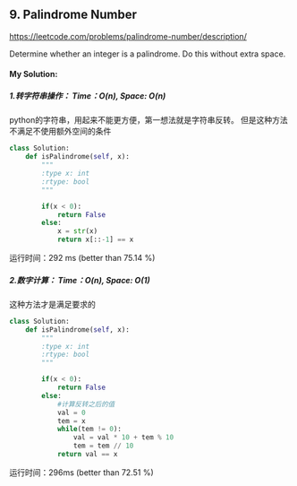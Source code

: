 ## 9. Palindrome Number

https://leetcode.com/problems/palindrome-number/description/

Determine whether an integer is a palindrome. Do this without extra space.


#### My Solution:
##### 1.转字符串操作： Time：O(n), Space: O(n)

python的字符串，用起来不能更方便，第一想法就是字符串反转。
但是这种方法不满足不使用额外空间的条件

```python
class Solution:
    def isPalindrome(self, x):
        """
        :type x: int
        :rtype: bool
        """

        if(x < 0):
            return False
        else:
            x = str(x)
            return x[::-1] == x
```

运行时间：292 ms (better than 75.14 %)

##### 2.数字计算： Time：O(n), Space: O(1)

这种方法才是满足要求的

```python
class Solution:
    def isPalindrome(self, x):
        """
        :type x: int
        :rtype: bool
        """

        if(x < 0):
            return False
        else:
            #计算反转之后的值
            val = 0
            tem = x
            while(tem != 0):
                val = val * 10 + tem % 10
                tem = tem // 10
            return val == x
```

运行时间：296ms (better than 72.51 %)
